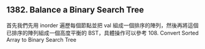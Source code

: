 ## 1382. Balance a Binary Search Tree

首先我們先用 inorder 遍歷每個節點並把 val 組成一個排序的陣列，然後再將這個已排序的陣列組成一個高度平衡的 BST，具體操作可以參考 108. Convert Sorted Array to Binary Search Tree
